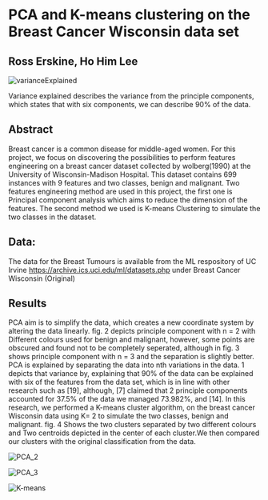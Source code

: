 # PCA and K-means clustering on the Breast Cancer Wisconsin data set


## Ross Erskine, Ho Him Lee
![varianceExplained](https://user-images.githubusercontent.com/46631932/236257096-ecce23c7-9edf-4456-a549-a55c8aa3059e.png)

Variance explained describes the variance from the principle components, which states that with six components, we can describe 90% of the data.

## Abstract
Breast cancer is a common disease for middle-aged women. For this project, we focus on discovering the possibilities to perform features engineering on a breast cancer dataset collected by wolberg(1990) at the University of Wisconsin-Madison Hospital. This dataset contains 699 instances with 9 features and two classes, benign and malignant. Two features engineering method are used in this project, the first one is Principal component analysis which aims to reduce the dimension of the features. The second method we used is K-means Clustering to simulate the two classes in the dataset.

## Data:
The data for the Breast Tumours is available from the ML respository of UC Irvine
https://archive.ics.uci.edu/ml/datasets.php
under
Breast Cancer Wisconsin (Original)

## Results
PCA aim is to simplify the data, which creates a new coordinate system by altering the data linearly. fig. 2 depicts principle component with n = 2 with Different colours used for benign and malignant, however, some points are obscured and found not to be completely seperated, although in fig. 3 shows principle component with n = 3 and the separation is slightly better. PCA is explained by separating the data into nth variations in the data. 1 depicts that variance by, explaining that 90% of the data can be explained with six of the features from the data set, which is in line with other research such as
[19], although, [7] claimed that 2 principle components accounted for 37.5% of the data we managed 73.982%, and [14].
In this research, we performed a K-means cluster algorithm, on the breast cancer Wisconsin data using K= 2 to simulate the two classes, benign and malignant. fig. 4 Shows the two clusters separated by two different colours and Two centroids depicted in the center of each cluster.We then compared our clusters with the original classification from the data.


![PCA_2](https://user-images.githubusercontent.com/46631932/236258750-2468b296-6372-4060-a679-086c4d58bc75.png)

![PCA_3](https://user-images.githubusercontent.com/46631932/236259501-f14982ae-8239-4b50-96c8-ccb90cc9943f.png)

![K-means](https://user-images.githubusercontent.com/46631932/236259570-2c6c31ae-61c0-48c7-9d8d-d2aef8b9196c.png)




